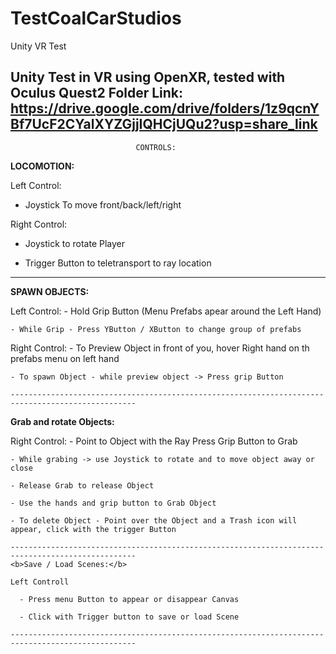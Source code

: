 # TestCoalCarStudios
Unity VR Test

Unity Test in VR using OpenXR, tested with Oculus Quest2
Folder Link:
https://drive.google.com/drive/folders/1z9qcnYBf7UcF2CYalXYZGjjIQHCjUQu2?usp=share_link
 --------------------------------------------------------------------------------------------------
                                CONTROLS:

<b>LOCOMOTION:</b>

Left Control:
  - Joystick To move front/back/left/right
  
 Right Control:
  - Joystick to rotate Player
  
  - Trigger Button to teletransport to ray location
  
   --------------------------------------------------------------------------------------------------
  <b>SPAWN OBJECTS:</b>
  
  Left Control:
    - Hold Grip Button (Menu Prefabs apear around the Left Hand)
    
    - While Grip - Press YButton / XButton to change group of prefabs
    
   Right Control:
    - To Preview Object in front of you, hover Right hand on th prefabs menu on left hand
    
    - To spawn Object - while preview object -> Press grip Button
    
    --------------------------------------------------------------------------------------------------
   <b>Grab and rotate Objects:</b>
   
   Right Control:
    - Point to Object with the Ray Press Grip Button to Grab
    
    - While grabing -> use Joystick to rotate and to move object away or close
    
    - Release Grab to release Object
    
    - Use the hands and grip button to Grab Object
    
    - To delete Object - Point over the Object and a Trash icon will appear, click with the trigger Button
    
    --------------------------------------------------------------------------------------------------
    <b>Save / Load Scenes:</b>
    
    Left Controll
    
      - Press menu Button to appear or disappear Canvas
      
      - Click with Trigger button to save or load Scene
      
    --------------------------------------------------------------------------------------------------
